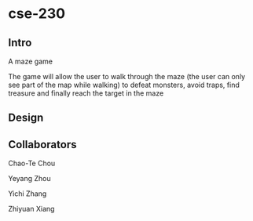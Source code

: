 # cse-230

## Intro

A maze game

The game will allow the user to walk through the maze (the user can only see part of the map while walking) to defeat monsters, avoid traps, find treasure and finally reach the target in the maze


## Design


## Collaborators

Chao-Te Chou

Yeyang Zhou

Yichi Zhang

Zhiyuan Xiang
